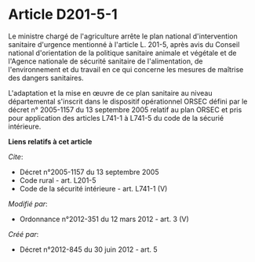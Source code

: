 # Article D201-5-1

Le ministre chargé de l'agriculture arrête le plan national d'intervention sanitaire d'urgence mentionné à l'article L.
201-5, après avis du Conseil national d'orientation de la politique sanitaire animale et végétale et de l'Agence nationale de
sécurité sanitaire de l'alimentation, de l'environnement et du travail en ce qui concerne les mesures de maîtrise des dangers
sanitaires. 

L'adaptation et la mise en œuvre de ce plan sanitaire au niveau départemental s'inscrit dans le dispositif opérationnel ORSEC
défini par le décret n° 2005-1157 du 13 septembre 2005 relatif au plan ORSEC et pris pour application des articles L741-1 à
L741-5 du code de la sécurié intérieure.

**Liens relatifs à cet article**

_Cite_:

  - Décret n°2005-1157 du 13 septembre 2005
  - Code rural - art. L201-5
  - Code de la sécurité intérieure - art. L741-1 (V)

_Modifié par_:

  - Ordonnance n°2012-351 du 12 mars 2012 - art. 3 (V)

_Créé par_:

  - Décret n°2012-845 du 30 juin 2012 - art. 5
